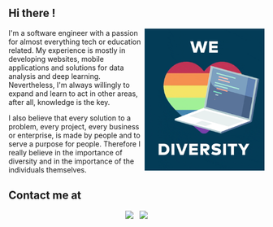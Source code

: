 ## Hi there ! 
<img align='right' alt="Collaboration" src="assets/diversity-code.png" width="236"/>

I'm a software engineer with a passion for almost everything tech or education related. My experience is mostly in developing websites, mobile applications and solutions for data analysis and deep learning. Nevertheless, I'm always willingly to expand and learn to act in other areas, after all, knowledge is the key.

I also believe that every solution to a problem, every project, every business or enterprise, is made by people and to serve a purpose for people. Therefore I really believe in the importance of diversity and in the importance of the individuals themselves.

## Contact me at

<p align='center'>
<a href="https://github.com/MarcosNBJ"><img height="30" src="https://img.shields.io/github/followers/marcosnbj?label=follow&style=social"></a>&nbsp;&nbsp;
<a href="https://www.linkedin.com/in/marcosnbj/"><img  height="30" src="https://cdn.iconscout.com/icon/free/png-256/linkedin-42-151143.png"></a>
</p>
